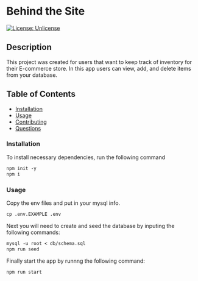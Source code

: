 # Behind the Site

[![License: Unlicense](https://img.shields.io/badge/license-Unlicense-blue.svg)](http://unlicense.org/)

## Description

This project was created for users that want to keep track of inventory for their E-commerce store. In this app users can view, add, and delete items from your database.

## Table of Contents

- [Installation](#installation)
- [Usage](#usage)
- [Contributing](#contributing)
- [Questions](#questions)

### Installation

To install necessary dependencies, run the following command

```md
npm init -y
npm i
```

### Usage

Copy the env files and put in your mysql info.

```md
cp .env.EXAMPLE .env
```

Next you will need to create and seed the database by inputing the following commands:

```md
mysql -u root < db/schema.sql
npm run seed
```

Finally start the app by runnng the following command:

```md
npm run start
```
